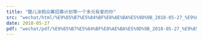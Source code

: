 ```yaml
---
title: "酷儿涂鸦众筹招募计划等一个多元有爱的你"
src: "wechat/html/%E9%85%B7%E5%84%BF%E8%AE%BA%E5%9D%9B_2018-05-27_%E9%85%B7%E5%84%BF%E6%B6%82%E9%B8%A6%E4%BC%97%E7%AD%B9%E6%8B%9B%E5%8B%9F%E8%AE%A1%E5%88%92%E7%AD%89%E4%B8%80%E4%B8%AA%E5%A4%9A%E5%85%83%E6%9C%89%E7%88%B1%E7%9A%84%E4%BD%A0.html"
date: 2018-05-27
pdf: "wechat/pdf/%E9%85%B7%E5%84%BF%E8%AE%BA%E5%9D%9B_2018-05-27_%E9%85%B7%E5%84%BF%E6%B6%82%E9%B8%A6%E4%BC%97%E7%AD%B9%E6%8B%9B%E5%8B%9F%E8%AE%A1%E5%88%92%E7%AD%89%E4%B8%80%E4%B8%AA%E5%A4%9A%E5%85%83%E6%9C%89%E7%88%B1%E7%9A%84%E4%BD%A0.pdf"
---
```

